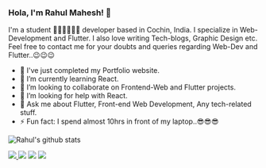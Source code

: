 ### Hola, I'm Rahul Mahesh! 👋

I'm a student 👨‍💻👨‍💻👨‍💻 developer based in Cochin, India. I specialize in Web-Development and Flutter. I also love writing Tech-blogs, Graphic Design etc. Feel free to contact me for your doubts and queries regarding Web-Dev and Flutter..😉😉😉 

- 🔭 I've just completed my Portfolio website.
- 🌱 I’m currently learning React.
- 👯 I’m looking to collaborate on Frontend-Web and Flutter projects.
- 🤔 I’m looking for help with React.
- 💬 Ask me about Flutter, Front-end Web Development, Any tech-related stuff.
- ⚡ Fun fact: I spend almost 10hrs in front of my laptop..😎😎😎

![Rahul's github stats](https://github-readme-stats.vercel.app/api?username=RahulMahesh62&show_icons=true&count_private=true&theme=vue&hide=issues) 

<a href="https://rahulmahesh.netlify.com/"><img src="https://img.icons8.com/windows/37/000000/link.png"/> <a href="https://twitter.com/rahulmahesh62"><img src="https://img.icons8.com/fluent/37/000000/twitter.png"/></a> <a href="https://www.linkedin.com/in/rahulmahesh/"><img src="https://img.icons8.com/color/37/000000/linkedin.png"/></a> <a href="https://medium.com/@rahulmahesh62"><img src="https://img.icons8.com/color/37/000000/medium.png"/></a> 

